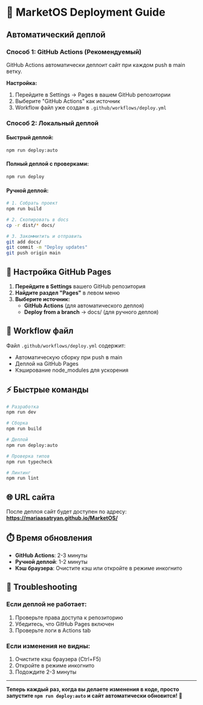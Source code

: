 # 🚀 MarketOS Deployment Guide

## Автоматический деплой

### Способ 1: GitHub Actions (Рекомендуемый)
GitHub Actions автоматически деплоит сайт при каждом push в main ветку.

**Настройка:**
1. Перейдите в Settings → Pages в вашем GitHub репозитории
2. Выберите "GitHub Actions" как источник
3. Workflow файл уже создан в `.github/workflows/deploy.yml`

### Способ 2: Локальный деплой

#### Быстрый деплой:
```bash
npm run deploy:auto
```

#### Полный деплой с проверками:
```bash
npm run deploy
```

#### Ручной деплой:
```bash
# 1. Собрать проект
npm run build

# 2. Скопировать в docs
cp -r dist/* docs/

# 3. Закоммитить и отправить
git add docs/
git commit -m "Deploy updates"
git push origin main
```

## 🔧 Настройка GitHub Pages

1. **Перейдите в Settings** вашего GitHub репозитория
2. **Найдите раздел "Pages"** в левом меню
3. **Выберите источник:**
   - **GitHub Actions** (для автоматического деплоя)
   - **Deploy from a branch** → docs/ (для ручного деплоя)

## 📝 Workflow файл

Файл `.github/workflows/deploy.yml` содержит:
- Автоматическую сборку при push в main
- Деплой на GitHub Pages
- Кэширование node_modules для ускорения

## ⚡ Быстрые команды

```bash
# Разработка
npm run dev

# Сборка
npm run build

# Деплой
npm run deploy:auto

# Проверка типов
npm run typecheck

# Линтинг
npm run lint
```

## 🌐 URL сайта

После деплоя сайт будет доступен по адресу:
**https://mariaasatryan.github.io/MarketOS/**

## ⏱️ Время обновления

- **GitHub Actions**: 2-3 минуты
- **Ручной деплой**: 1-2 минуты
- **Кэш браузера**: Очистите кэш или откройте в режиме инкогнито

## 🐛 Troubleshooting

### Если деплой не работает:
1. Проверьте права доступа к репозиторию
2. Убедитесь, что GitHub Pages включен
3. Проверьте логи в Actions tab

### Если изменения не видны:
1. Очистите кэш браузера (Ctrl+F5)
2. Откройте в режиме инкогнито
3. Подождите 2-3 минуты

---

**Теперь каждый раз, когда вы делаете изменения в коде, просто запустите `npm run deploy:auto` и сайт автоматически обновится!** 🚀

